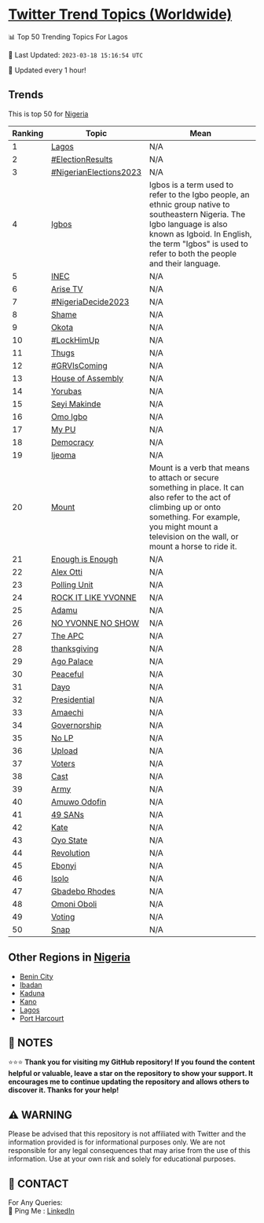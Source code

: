 [Twitter Trend Topics (Worldwide)](https://github.com/ErcinDedeoglu/Twitter-Trend-Topics)
==========


📊 Top 50 Trending Topics For Lagos

📆 Last Updated: `2023-03-18 15:16:54 UTC`

🔧 Updated every 1 hour!


## Trends

This is top 50 for [Nigeria](</Nigeria>)

| Ranking | Topic | Mean |
| ------- | ------------ | ------------ |
| 1 | [Lagos](http://twitter.com/search?q=Lagos) | N/A |
| 2 | [#ElectionResults](http://twitter.com/search?q=%23ElectionResults) | N/A |
| 3 | [#NigerianElections2023](http://twitter.com/search?q=%23NigerianElections2023) | N/A |
| 4 | [Igbos](http://twitter.com/search?q=Igbos) | Igbos is a term used to refer to the Igbo people, an ethnic group native to southeastern Nigeria. The Igbo language is also known as Igboid. In English, the term "Igbos" is used to refer to both the people and their language. |
| 5 | [INEC](http://twitter.com/search?q=INEC) | N/A |
| 6 | [Arise TV](http://twitter.com/search?q=Arise+TV) | N/A |
| 7 | [#NigeriaDecide2023](http://twitter.com/search?q=%23NigeriaDecide2023) | N/A |
| 8 | [Shame](http://twitter.com/search?q=Shame) | N/A |
| 9 | [Okota](http://twitter.com/search?q=Okota) | N/A |
| 10 | [#LockHimUp](http://twitter.com/search?q=%23LockHimUp) | N/A |
| 11 | [Thugs](http://twitter.com/search?q=Thugs) | N/A |
| 12 | [#GRVIsComing](http://twitter.com/search?q=%23GRVIsComing) | N/A |
| 13 | [House of Assembly](http://twitter.com/search?q=House+of+Assembly) | N/A |
| 14 | [Yorubas](http://twitter.com/search?q=Yorubas) | N/A |
| 15 | [Seyi Makinde](http://twitter.com/search?q=Seyi+Makinde) | N/A |
| 16 | [Omo Igbo](http://twitter.com/search?q=Omo+Igbo) | N/A |
| 17 | [My PU](http://twitter.com/search?q=My+PU) | N/A |
| 18 | [Democracy](http://twitter.com/search?q=Democracy) | N/A |
| 19 | [Ijeoma](http://twitter.com/search?q=Ijeoma) | N/A |
| 20 | [Mount](http://twitter.com/search?q=Mount) | Mount is a verb that means to attach or secure something in place. It can also refer to the act of climbing up or onto something. For example, you might mount a television on the wall, or mount a horse to ride it. |
| 21 | [Enough is Enough](http://twitter.com/search?q=Enough+is+Enough) | N/A |
| 22 | [Alex Otti](http://twitter.com/search?q=Alex+Otti) | N/A |
| 23 | [Polling Unit](http://twitter.com/search?q=Polling+Unit) | N/A |
| 24 | [ROCK IT LIKE YVONNE](http://twitter.com/search?q=ROCK+IT+LIKE+YVONNE) | N/A |
| 25 | [Adamu](http://twitter.com/search?q=Adamu) | N/A |
| 26 | [NO YVONNE NO SHOW](http://twitter.com/search?q=NO+YVONNE+NO+SHOW) | N/A |
| 27 | [The APC](http://twitter.com/search?q=The+APC) | N/A |
| 28 | [thanksgiving](http://twitter.com/search?q=thanksgiving) | N/A |
| 29 | [Ago Palace](http://twitter.com/search?q=Ago+Palace) | N/A |
| 30 | [Peaceful](http://twitter.com/search?q=Peaceful) | N/A |
| 31 | [Dayo](http://twitter.com/search?q=Dayo) | N/A |
| 32 | [Presidential](http://twitter.com/search?q=Presidential) | N/A |
| 33 | [Amaechi](http://twitter.com/search?q=Amaechi) | N/A |
| 34 | [Governorship](http://twitter.com/search?q=Governorship) | N/A |
| 35 | [No LP](http://twitter.com/search?q=No+LP) | N/A |
| 36 | [Upload](http://twitter.com/search?q=Upload) | N/A |
| 37 | [Voters](http://twitter.com/search?q=Voters) | N/A |
| 38 | [Cast](http://twitter.com/search?q=Cast) | N/A |
| 39 | [Army](http://twitter.com/search?q=Army) | N/A |
| 40 | [Amuwo Odofin](http://twitter.com/search?q=Amuwo+Odofin) | N/A |
| 41 | [49 SANs](http://twitter.com/search?q=49+SANs) | N/A |
| 42 | [Kate](http://twitter.com/search?q=Kate) | N/A |
| 43 | [Oyo State](http://twitter.com/search?q=Oyo+State) | N/A |
| 44 | [Revolution](http://twitter.com/search?q=Revolution) | N/A |
| 45 | [Ebonyi](http://twitter.com/search?q=Ebonyi) | N/A |
| 46 | [Isolo](http://twitter.com/search?q=Isolo) | N/A |
| 47 | [Gbadebo Rhodes](http://twitter.com/search?q=Gbadebo+Rhodes) | N/A |
| 48 | [Omoni Oboli](http://twitter.com/search?q=Omoni+Oboli) | N/A |
| 49 | [Voting](http://twitter.com/search?q=Voting) | N/A |
| 50 | [Snap](http://twitter.com/search?q=Snap) | N/A |



## Other Regions in [Nigeria](</Nigeria>)

* [Benin City](</Nigeria/Benin City.md>)
* [Ibadan](</Nigeria/Ibadan.md>)
* [Kaduna](</Nigeria/Kaduna.md>)
* [Kano](</Nigeria/Kano.md>)
* [Lagos](</Nigeria/Lagos.md>)
* [Port Harcourt](</Nigeria/Port Harcourt.md>)



## 📝 NOTES

⭐⭐⭐ **Thank you for visiting my GitHub repository! If you found the content helpful or valuable, leave a star on the repository to show your support. It encourages me to continue updating the repository and allows others to discover it. Thanks for your help!**


## ⚠️ WARNING

Please be advised that this repository is not affiliated with Twitter and the information provided is for informational purposes only. We are not responsible for any legal consequences that may arise from the use of this information. Use at your own risk and solely for educational purposes.


## 📨 CONTACT

 For Any Queries:  
            🏓 Ping Me : [LinkedIn](https://www.linkedin.com/in/ercindedeoglu/)
